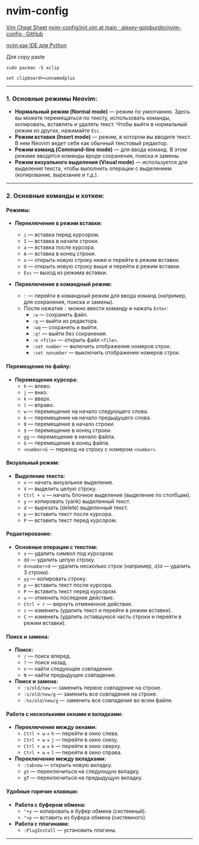 # nvim-config

[Vim Cheat Sheet](https://vim.rtorr.com/)
[nvim-config/init.vim at main · alexey-goloburdin/nvim-config · GitHub](https://github.com/alexey-goloburdin/nvim-config/blob/main/init.vim)

[nvim как IDE для Python](https://www.youtube.com/watch?v=PA7zZNJXJEk&t=32s)

Для copy paste
```
sudo pacman -S xclip
```

```
set clipboard+=unnamedplus
```


---


### 1. **Основные режимы Neovim:**

- **Нормальный режим (Normal mode)** — режим по умолчанию. Здесь вы можете перемещаться по тексту, использовать команды, копировать, вставлять и удалять текст. Чтобы выйти в нормальный режим из других, нажимайте `Esc`.
- **Режим вставки (Insert mode)** — режим, в котором вы вводите текст. В нем Neovim ведет себя как обычный текстовый редактор.
- **Режим команд (Command-line mode)** — для ввода команд. В этом режиме вводятся команды вроде сохранения, поиска и замены.
- **Режим визуального выделения (Visual mode)** — используется для выделения текста, чтобы выполнить операции с выделением (копирование, вырезание и т.д.).

---

### 2. **Основные команды и хоткеи:**

#### Режимы:

- **Переключение в режим вставки:**
    
    - `i` — вставка перед курсором.
    - `I` — вставка в начале строки.
    - `a` — вставка после курсора.
    - `A` — вставка в конец строки.
    - `o` — открыть новую строку ниже и перейти в режим вставки.
    - `O` — открыть новую строку выше и перейти в режим вставки.
    - `Esc` — выход из режима вставки.
- **Переключение в командный режим:**
    
    - `:` — перейти в командный режим для ввода команд (например, для сохранения, поиска и замены).
    - После нажатия `:` можно ввести команду и нажать `Enter`:
        - `:w` — сохранить файл.
        - `:q` — выйти из редактора.
        - `:wq` — сохранить и выйти.
        - `:q!` — выйти без сохранения.
        - `:e <file>` — открыть файл `<file>`.
        - `:set number` — включить отображение номеров строк.
        - `:set nonumber` — выключить отображение номеров строк.

#### Перемещение по файлу:

- **Перемещение курсора:**
    - `h` — влево.
    - `j` — вниз.
    - `k` — вверх.
    - `l` — вправо.
    - `w` — перемещение на начало следующего слова.
    - `b` — перемещение на начало предыдущего слова.
    - `0` — перемещение в начало строки.
    - `$` — перемещение в конец строки.
    - `gg` — перемещение в начало файла.
    - `G` — перемещение в конец файла.
    - `<number>G` — переход на строку с номером `<number>`.

#### Визуальный режим:

- **Выделение текста:**
    - `v` — начать визуальное выделение.
    - `V` — выделить целую строку.
    - `Ctrl + v` — начать блочное выделение (выделение по столбцам).
    - `y` — копировать (yank) выделенный текст.
    - `d` — вырезать (delete) выделенный текст.
    - `p` — вставить текст после курсора.
    - `P` — вставить текст перед курсором.

#### Редактирование:

- **Основные операции с текстом:**
    - `x` — удалить символ под курсором.
    - `dd` — удалить целую строку.
    - `d<number>d` — удалить несколько строк (например, `d3d` — удалить 3 строки).
    - `yy` — копировать строку.
    - `p` — вставить текст после курсора.
    - `P` — вставить текст перед курсором.
    - `u` — отменить последнее действие.
    - `Ctrl + r` — вернуть отмененное действие.
    - `c` — изменить (удалить текст и перейти в режим вставки).
    - `C` — изменить (удалить оставшуюся часть строки и перейти в режим вставки).

#### Поиск и замена:

- **Поиск:**
    - `/` — поиск вперед.
    - `?` — поиск назад.
    - `n` — найти следующее совпадение.
    - `N` — найти предыдущее совпадение.
- **Поиск и замена:**
    - `:s/old/new` — заменить первое совпадение на строке.
    - `:s/old/new/g` — заменить все совпадения на строке.
    - `:%s/old/new/g` — заменить все совпадения во всем файле.

#### Работа с несколькими окнами и вкладками:

- **Переключение между окнами:**
    - `Ctrl + w` + `h` — перейти в окно слева.
    - `Ctrl + w` + `j` — перейти в окно снизу.
    - `Ctrl + w` + `k` — перейти в окно сверху.
    - `Ctrl + w` + `l` — перейти в окно справа.
- **Переключение между вкладками:**
    - `:tabnew` — открыть новую вкладку.
    - `gt` — переключиться на следующую вкладку.
    - `gT` — переключиться на предыдущую вкладку.

#### Удобные горячие клавиши:

- **Работа с буфером обмена:**
    - `"+y` — копировать в буфер обмена (системный).
    - `"+p` — вставить из буфера обмена (системного).
- **Работа с плагинами:**
  - `:PlugInstall` — установить плагины.

---

